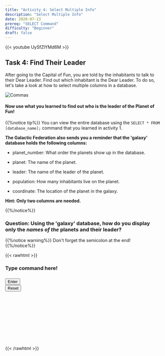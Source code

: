 ```yaml
---
title: "Activity 4: Select Multiple Info"
description: "Select Multiple Info"
date: 2020-07-13
prereq: "SELECT Command"
difficulty: "Beginner"
draft: false
---
```

<!-- Links for javascript and CSS needed for drop down logic -->
<link rel="stylesheet" href="../default/_default.css" type="text/css"></link>
<link rel="stylesheet" href="../default/_type.css" type="text/css"></link>
<script type="text/javascript" src="../default/alasql.js"></script>
<script type="text/javascript" src="_activity4.js"></script>
<script type="text/javascript" src="../default/db.js"></script>
<script type="text/javascript" src="../default/_type.js"></script>

{{< youtube UySfZlYMd6M >}}

## Task 4: Find Their Leader

After going to the Capital of Fun, you are told by the inhabitants to talk to their Dear Leader. Find out which inhabitant is the Dear Leader.
To do so, let's take a look at how to select multiple columns in a database.

![Commas](assets/Commas.png)

#### Now use what you learned to find out who is the leader of the Planet of Fun!

{{%notice tip%}}
You can view the entire database using the `SELECT * FROM [database_name];` command that you learned in activity 1.

**The Galactic Federation also sends you a reminder that the 'galaxy' database holds the following columns:**

* planet_number: What order the planets show up in the database.

* planet: The name of the planet.

* leader: The name of the leader of the planet.

* population: How many inhabitants live on the planet.

* coordinate: The location of the planet in the galaxy.

**Hint: Only two columns are needed.**

{{%/notice%}}

### Question: Using the 'galaxy' database, how do you display only the _names of the_ planets and their leader?

{{%notice warning%}}
Don't forget the semicolon at the end!
{{%/notice%}}

<!-- SQL Type In Activity -->
{{< rawhtml >}}
  <div class="terminal_div" id="terminal_div">
    <div class = "outer">
      <h3 id = "commands" contenteditable="true" onclick="placeholder()">Type command here!</h3>
    </div>
    <div class = "prev">
      <h3 id = "prev"></h3>
    </div>
      <div style="clear: both;"></div> 
    <button class="button button1" onclick="sql()"> Enter </button>
    <div style="clear: both;"></div> 
    <button class = "button reset" onclick="reset()">Reset</button>
  </div>
  <div style="clear: both;"></div> 
  <h1 class="error" id="sqlcommand" style="visibility:hidden"><strong>ERROR INVALID INPUT></strong></h1>
  <table id="table">
    <tr>
    </tr>
  </table>
  <h4 id="story"></h4>
  
  <!-- Tells User to continue mission -->
  <div class="resume_plot" id="resume_plot" style="visibility:hidden">
    <p>You found the correct command to display all the planets and their leaders!</p>
    <div class="alert">
      <span id="check">&#10003;</span>
      You've completed the task! Continue to the next mission!
    </div>
  </div>
  
{{< /rawhtml >}}
